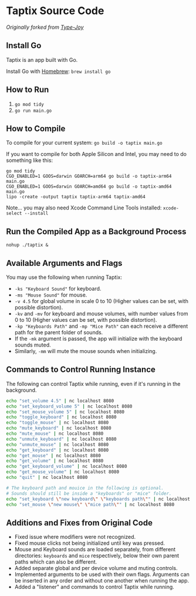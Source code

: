 # Taptix Source Code
*Originally forked from [Type-Joy](https://github.com/webdevcody/type-joy)*

## Install Go
Taptix is an app built with Go.

Install Go with [Homebrew](https://brew.sh/):
`brew install go`

## How to Run
1. `go mod tidy`
2. `go run main.go`

## How to Compile
To compile for your current system:
`go build -o taptix main.go`

If you want to compile for both Apple Silicon and Intel, you may need to do something like this:
```
go mod tidy
CGO_ENABLED=1 GOOS=darwin GOARCH=arm64 go build -o taptix-arm64 main.go
CGO_ENABLED=1 GOOS=darwin GOARCH=amd64 go build -o taptix-amd64 main.go
lipo -create -output taptix taptix-arm64 taptix-amd64
```

Note... you may also need Xcode Command Line Tools installed: `xcode-select --install`

## Run the Compiled App as a Background Process
`nohup ./taptix &`

## Available Arguments and Flags
  You may use the following when running Taptix:
  * `-ks "Keyboard Sound"` for keyboard.
  * `-ms "Mouse Sound"` for mouse.
  * `-v 4.5` for global volume in scale 0 to 10 (Higher values can be set, with possible distortion).
  * `-kv` and `-mv` for keyboard and mouse volumes, with number values from 0 to 10 (Higher values can be set, with possible distortion).
  * `-kp "Keyboards Path"` and `-mp "Mice Path"` can each receive a different path for the parent folder of sounds.
  * If the `-mk` argument is passed, the app will initialize with the keyboard sounds muted. 
  * Similarly, `-mm` will mute the mouse sounds when initializing.

## Commands to Control Running Instance
The following can control Taptix while running, even if it's running in the background.

```bash
echo "set_volume 4.5" | nc localhost 8080
echo "set_keyboard_volume 5" | nc localhost 8080
echo "set_mouse_volume 5" | nc localhost 8080
echo "toggle_keyboard" | nc localhost 8080
echo "toggle_mouse" | nc localhost 8080
echo "mute_keyboard" | nc localhost 8080
echo "mute_mouse" | nc localhost 8080
echo "unmute_keyboard" | nc localhost 8080
echo "unmute_mouse" | nc localhost 8080
echo "get_keyboard" | nc localhost 8080
echo "get_mouse" | nc localhost 8080
echo "get_volume" | nc localhost 8080
echo "get_keyboard_volume" | nc localhost 8080
echo "get_mouse_volume" | nc localhost 8080
echo "quit" | nc localhost 8080

# The keyboard path and mouice in the following is optional. 
# Sounds should still be inside a "keyboards" or "mice" folder.
echo "set_keyboard \"new keyboard\" \"keyboards path\"" | nc localhost 8080
echo "set_mouse \"new mouse\" \"mice path\"" | nc localhost 8080
```

## Additions and Fixes from Original Code
* Fixed issue where modifiers were not recognized.
* Fixed mouse clicks not being initialized until key was pressed.
* Mouse and Keyboard sounds are loaded separately, from different directories: `keyboards` and `mice` respectively, below their own parent paths which can also be different.
* Added separate global and per device volume and muting controls.
* Implemented arguments to be used with their own flags. Arguments can be inserted in any order and without one another when running the app.
* Added a "listener" and commands to control Taptix while running.